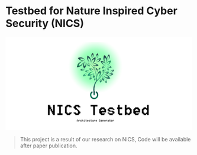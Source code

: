 # Testbed for Nature Inspired Cyber Security (NICS) 
![](https://github.com/Saket-Upadhyay/nics-testbed/blob/main/docs/image/NISCTB.png)

> This project is a result of our research on NICS, Code will be available after paper publication.
